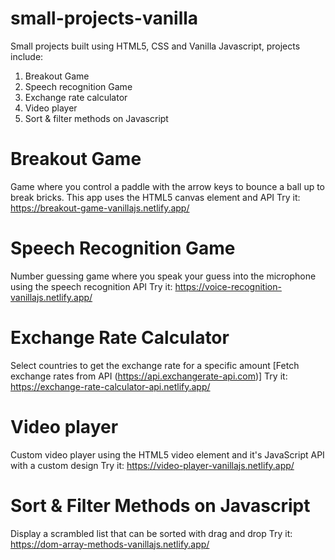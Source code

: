 # small-projects-vanilla
Small projects built using HTML5, CSS and Vanilla Javascript, projects include:
1. Breakout Game
2. Speech recognition Game
3. Exchange rate calculator
4. Video player
5. Sort & filter methods on Javascript

# Breakout Game
Game where you control a paddle with the arrow keys to bounce a ball up to break bricks. This app uses the HTML5 canvas element and API
Try it: https://breakout-game-vanillajs.netlify.app/

# Speech Recognition Game
Number guessing game where you speak your guess into the microphone using the speech recognition API
Try it: https://voice-recognition-vanillajs.netlify.app/

# Exchange Rate Calculator
Select countries to get the exchange rate for a specific amount 
[Fetch exchange rates from API (https://api.exchangerate-api.com)]
Try it: https://exchange-rate-calculator-api.netlify.app/

# Video player
Custom video player using the HTML5 video element and it's JavaScript API with a custom design
Try it: https://video-player-vanillajs.netlify.app/

# Sort & Filter Methods on Javascript
Display a scrambled list that can be sorted with drag and drop
Try it: https://dom-array-methods-vanillajs.netlify.app/
